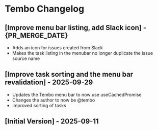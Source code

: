 # Tembo Changelog

## [Improve menu bar listing, add Slack icon] - {PR_MERGE_DATE}

- Adds an icon for issues created from Slack
- Makes the task listing in the menubar no longer duplicate the issue source name

## [Improve task sorting and the menu bar revalidation] - 2025-09-29

- Updates the Tembo menu bar to now use useCachedPromise
- Changes the author to now be @tembo
- Improved sorting of tasks

## [Initial Version] - 2025-09-11
